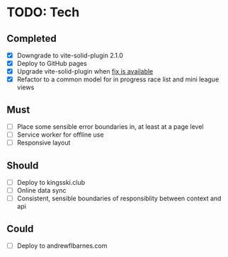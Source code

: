 # TODO: Tech

## Completed

- [x] Downgrade to vite-solid-plugin 2.1.0
- [x] Deploy to GitHub pages
- [x] Upgrade vite-solid-plugin when [fix is available][vite-build-bug]
- [x] Refactor to a common model for in progress race list and mini league views

## Must

- [ ] Place some sensible error boundaries in, at least at a page level
- [ ] Service worker for offline use
- [ ] Responsive layout

## Should

- [ ] Deploy to kingsski.club
- [ ] Online data sync
- [ ] Consistent, sensible boundaries of responsiblity between context and api

## Could

- [ ] Deploy to andrewflbarnes.com

[vite-build-bug]: https://github.com/solidjs/vite-plugin-solid/issues/164
